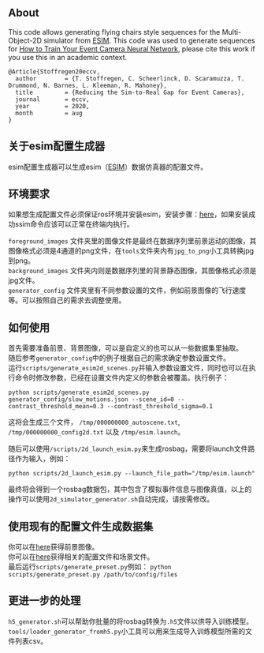 ## About
This code allows generating flying chairs style sequences for the Multi-Object-2D simulator from [ESIM](https://github.com/uzh-rpg/rpg_esim). This code was used to generate sequences for [How to Train Your Event Camera Neural Network](https://timostoff.github.io/20ecnn), please cite this work if you use this in an academic context.
```
@Article{Stoffregen20eccv,
  author        = {T. Stoffregen, C. Scheerlinck, D. Scaramuzza, T. Drummond, N. Barnes, L. Kleeman, R. Mahoney},
  title         = {Reducing the Sim-to-Real Gap for Event Cameras},
  journal       = eccv,
  year          = 2020,
  month         = aug
}
```


## 关于esim配置生成器
esim配置生成器可以生成esim（[ESIM](https://github.com/uzh-rpg/rpg_esim)）数据仿真器的配置文件。



## 环境要求
如果想生成配置文件必须保证ros环境并安装esim，安装步骤：[here](https://github.com/uzh-rpg/rpg_esim/wiki/Installation)，如果安装成功ssim命令应该可以正常在终端内执行。  

`foreground_images` 文件夹里的图像文件是最终在数据序列里前景运动的图像，其图像格式必须是4通道的png文件，在`tools`文件夹内有`jpg_to_png`小工具转换jpg到png。  
`background_images` 文件夹内则是数据序列里的背景静态图像，其图像格式必须是jpg文件。  
`generator_config` 文件夹里有不同参数设置的文件，例如前景图像的飞行速度等。可以按照自己的需求去调整使用。    


## 如何使用
首先需要准备前景、背景图像，可以是自定义的也可以从一些数据集里抽取。  
随后参考`generator_config`中的例子根据自己的需求确定参数设置文件。  
运行`scripts/generate_esim2d_scenes.py`并输入参数设置文件，同时也可以在执行命令时修改参数，已经在设置文件内定义的参数会被覆盖。执行例子：
```
python scripts/generate_esim2d_scenes.py generator_config/slow_motions.json --scene_id=0 --contrast_threshold_mean=0.3 --contrast_threshold_sigma=0.1
```
这将会生成三个文件， `/tmp/000000000_autoscene.txt`, `/tmp/000000000_config2d.txt` 以及 `/tmp/esim.launch`。

随后可以使用`/scripts/2d_launch_esim.py`来生成rosbag，需要将launch文件路径作为输入，例如：
```
python scripts/2d_launch_esim.py --launch_file_path="/tmp/esim.launch"
```
最终将会得到一个rosbag数据包，其中包含了模拟事件信息与图像真值，以上的操作可以使用`2d_simulator_generator.sh`自动完成，请按需修改。



## 使用现有的配置文件生成数据集
你可以在[here](https://drive.google.com/drive/folders/1F6fNgZFmMvGkw6sAwDFE7j8Q7EH3TMve?usp=sharing)获得前景图像。  
你可以在[here](https://drive.google.com/drive/folders/1ILoFnR5BHR17F0VGEzR0JIBfisw1nkc4?usp=sharing)获得相关的配置文件和场景文件。  
最后运行`scripts/generate_preset.py`例如：
```python scripts/generate_preset.py /path/to/config/files```



## 更进一步的处理
`h5_generator.sh`可以帮助你批量的将rosbag转换为`.h5`文件以供导入训练模型。  
`tools/loader_generator_fromh5.py`小工具可以用来生成导入训练模型所需的文件列表csv。  
